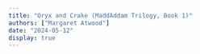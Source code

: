 ```yaml
---
title: "Oryx and Crake (MaddAddam Trilogy, Book 1)"
authors: ["Margaret Atwood"]
date: "2024-05-12"
display: true
---
```


<!-- Your comments or review here -->
